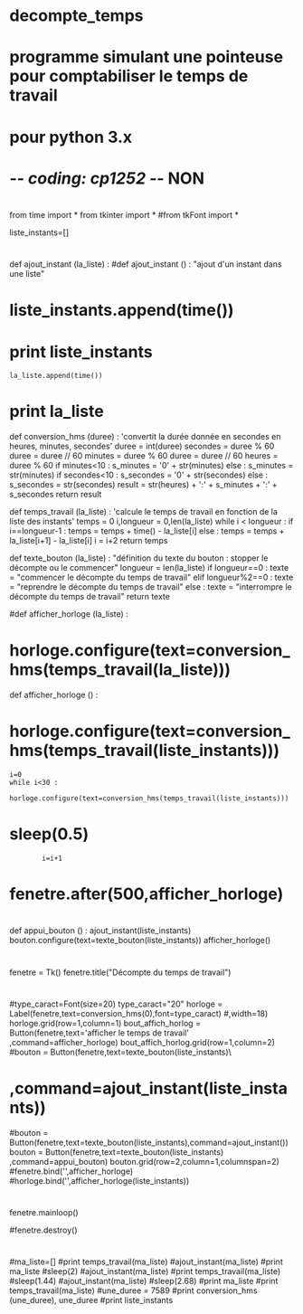 # decompte_temps
# programme simulant une pointeuse pour comptabiliser le temps de travail

# pour python 3.x
# -*- coding: cp1252 -*- NON

#
from time import *
from tkinter import *
#from tkFont import *

liste_instants=[]

#
def ajout_instant (la_liste) :
#def ajout_instant () :
    "ajout d'un instant dans une liste"
#    liste_instants.append(time())
#    print liste_instants
    la_liste.append(time())
#    print la_liste

def conversion_hms (duree) :
    'convertit la durée donnée en secondes en heures, minutes, secondes'
    duree = int(duree)
    secondes = duree % 60
    duree = duree // 60
    minutes = duree % 60
    duree = duree // 60
    heures = duree % 60
    if minutes<10 :
        s_minutes = '0' + str(minutes)
    else :
        s_minutes = str(minutes)
    if secondes<10 :
        s_secondes = '0' + str(secondes)
    else :
        s_secondes = str(secondes)
    result = str(heures) + ':' + s_minutes + ':' + s_secondes
    return result

def temps_travail (la_liste) :
    'calcule le temps de travail en fonction de la liste des instants'
    temps = 0
    i,longueur = 0,len(la_liste)
    while i < longueur :
        if i==longueur-1 :
            temps = temps + time() - la_liste[i]
        else :
            temps = temps + la_liste[i+1] - la_liste[i]
        i = i+2
    return temps

def texte_bouton (la_liste) :
    "définition du texte du bouton : stopper le décompte ou le commencer"
    longueur = len(la_liste)
    if longueur==0 :
        texte = "commencer le décompte du temps de travail"
    elif longueur%2==0 :
        texte = "reprendre le décompte du temps de travail"
    else :
        texte = "interrompre le décompte du temps de travail"
    return texte

#def afficher_horloge (la_liste) :
#    horloge.configure(text=conversion_hms(temps_travail(la_liste)))
def afficher_horloge () :
#    horloge.configure(text=conversion_hms(temps_travail(liste_instants)))
    i=0
    while i<30 :
            horloge.configure(text=conversion_hms(temps_travail(liste_instants)))
#            sleep(0.5)
            i=i+1
#    fenetre.after(500,afficher_horloge)

#
def appui_bouton () :
    ajout_instant(liste_instants)
    bouton.configure(text=texte_bouton(liste_instants))
    afficher_horloge()

#
fenetre = Tk()
fenetre.title("Décompte du temps de travail")

#
#type_caract=Font(size=20)
type_caract="20"
horloge = Label(fenetre,text=conversion_hms(0),font=type_caract)
#,width=18)
horloge.grid(row=1,column=1)
bout_affich_horlog = Button(fenetre,text='afficher le temps de travail'\
                            ,command=afficher_horloge)
bout_affich_horlog.grid(row=1,column=2)
#bouton = Button(fenetre,text=texte_bouton(liste_instants)\
#                ,command=ajout_instant(liste_instants))
#bouton = Button(fenetre,text=texte_bouton(liste_instants),command=ajout_instant())
bouton = Button(fenetre,text=texte_bouton(liste_instants)\
                ,command=appui_bouton)
bouton.grid(row=2,column=1,columnspan=2)
#fenetre.bind('<Button-1>',afficher_horloge)
#horloge.bind('<Button-1>',afficher_horloge(liste_instants))

#
fenetre.mainloop()

#fenetre.destroy()
#
#ma_liste=[]
#print temps_travail(ma_liste)
#ajout_instant(ma_liste)
#print ma_liste
#sleep(2)
#ajout_instant(ma_liste)
#print temps_travail(ma_liste)
#sleep(1.44)
#ajout_instant(ma_liste)
#sleep(2.68)
#print ma_liste
#print temps_travail(ma_liste)
#une_duree = 7589
#print conversion_hms (une_duree), une_duree
#print liste_instants
